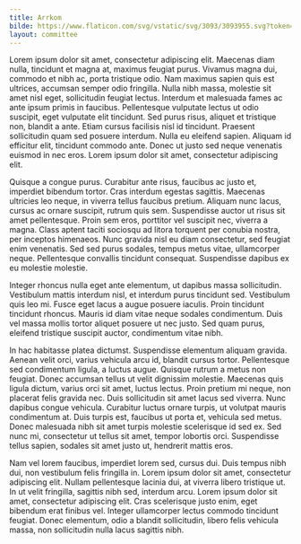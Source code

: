 ```yaml
---
title: Arrkom
bilde: https://www.flaticon.com/svg/vstatic/svg/3093/3093955.svg?token=exp=1620215804~hmac=dc6f80e9b46d4bc066b92ef147f8791c
layout: committee
---
```

<!--StartFragment-->

Lorem ipsum dolor sit amet, consectetur adipiscing elit. Maecenas diam nulla, tincidunt et magna at, maximus feugiat purus. Vivamus magna dui, commodo et nibh ac, porta tristique odio. Nam maximus sapien quis est ultrices, accumsan semper odio fringilla. Nulla nibh massa, molestie sit amet nisl eget, sollicitudin feugiat lectus. Interdum et malesuada fames ac ante ipsum primis in faucibus. Pellentesque vulputate lectus ut odio suscipit, eget vulputate elit tincidunt. Sed purus risus, aliquet et tristique non, blandit a ante. Etiam cursus facilisis nisl id tincidunt. Praesent sollicitudin quam sed posuere interdum. Nulla eu eleifend sapien. Aliquam id efficitur elit, tincidunt commodo ante. Donec ut justo sed neque venenatis euismod in nec eros. Lorem ipsum dolor sit amet, consectetur adipiscing elit.

Quisque a congue purus. Curabitur ante risus, faucibus ac justo et, imperdiet bibendum tortor. Cras interdum egestas sagittis. Maecenas ultricies leo neque, in viverra tellus faucibus pretium. Aliquam nunc lacus, cursus ac ornare suscipit, rutrum quis sem. Suspendisse auctor ut risus sit amet pellentesque. Proin sem eros, porttitor vel suscipit nec, viverra a magna. Class aptent taciti sociosqu ad litora torquent per conubia nostra, per inceptos himenaeos. Nunc gravida nisl eu diam consectetur, sed feugiat enim venenatis. Sed sed purus sodales, tempus metus vitae, ullamcorper neque. Pellentesque convallis tincidunt consequat. Suspendisse dapibus ex eu molestie molestie.

Integer rhoncus nulla eget ante elementum, ut dapibus massa sollicitudin. Vestibulum mattis interdum nisl, et interdum purus tincidunt sed. Vestibulum quis leo mi. Fusce eget lacus a augue posuere iaculis. Proin tincidunt tincidunt rhoncus. Mauris id diam vitae neque sodales condimentum. Duis vel massa mollis tortor aliquet posuere ut nec justo. Sed quam purus, eleifend tristique suscipit auctor, condimentum vitae nibh.

In hac habitasse platea dictumst. Suspendisse elementum aliquam gravida. Aenean velit orci, varius vehicula arcu id, blandit cursus tortor. Pellentesque sed condimentum ligula, a luctus augue. Quisque rutrum a metus non feugiat. Donec accumsan tellus ut velit dignissim molestie. Maecenas quis ligula dictum, varius orci sit amet, luctus lectus. Proin pretium mi neque, non placerat felis gravida nec. Duis sollicitudin sit amet lacus sed viverra. Nunc dapibus congue vehicula. Curabitur luctus ornare turpis, ut volutpat mauris condimentum at. Duis turpis est, faucibus ut porta et, vehicula sed metus. Donec malesuada nibh sit amet turpis molestie scelerisque id sed ex. Sed nunc mi, consectetur ut tellus sit amet, tempor lobortis orci. Suspendisse tellus sapien, sodales sit amet justo ut, hendrerit mattis eros.

Nam vel lorem faucibus, imperdiet lorem sed, cursus dui. Duis tempus nibh dui, non vestibulum felis fringilla in. Lorem ipsum dolor sit amet, consectetur adipiscing elit. Nullam pellentesque lacinia dui, at viverra libero tristique ut. In ut velit fringilla, sagittis nibh sed, interdum arcu. Lorem ipsum dolor sit amet, consectetur adipiscing elit. Cras scelerisque justo enim, eget bibendum erat finibus vel. Integer ullamcorper lectus commodo tincidunt feugiat. Donec elementum, odio a blandit sollicitudin, libero felis vehicula massa, non sollicitudin nulla lacus sagittis nibh.

<!--EndFragment-->